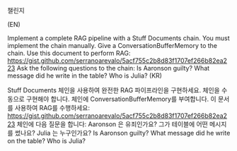 챌린지

(EN)

Implement a complete RAG pipeline with a Stuff Documents chain.
You must implement the chain manually.
Give a ConversationBufferMemory to the chain.
Use this document to perform RAG: https://gist.github.com/serranoarevalo/5acf755c2b8d83f1707ef266b82ea223
Ask the following questions to the chain:
Is Aaronson guilty?
What message did he write in the table?
Who is Julia?
(KR)

Stuff Documents 체인을 사용하여 완전한 RAG 파이프라인을 구현하세요.
체인을 수동으로 구현해야 합니다.
체인에 ConversationBufferMemory를 부여합니다.
이 문서를 사용하여 RAG를 수행하세요: https://gist.github.com/serranoarevalo/5acf755c2b8d83f1707ef266b82ea223
체인에 다음 질문을 합니다:
Aaronson 은 유죄인가요?
그가 테이블에 어떤 메시지를 썼나요?
Julia 는 누구인가요?
Is Aaronson guilty?
What message did he write on the table?
Who is Julia?
